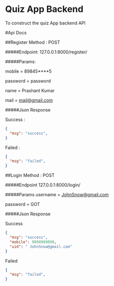 # Quiz App Backend
To construct the quiz App backend API

#Api Docs  

##Register
Method : POST

#####Endpoint: 
127.0.0.1:8000/register/

#####Params:

mobile    = 89845****5

password  = password

name      = Prashant Kumar

mail      = mail@gmail.com


#####Json Response

Success :
```json
{ 
  "msg": "success",
}
```

Failed : 
```json
{ 
  "msg": "failed",
}
```

##Login
Method : POST

#####Endpoint 
127.0.0.1:8000/login/

#####Params 
username  = JohnSnow@gmail.com

password  = GOT

#####Json Response

Success
```json
{ 
  "msg": "success",
  "mobile": 9898989898, 
  "uid": " JohnSnow@gmail.com"
}
```
Failed  
```json
{ 
  "msg": "failed",
}
```
